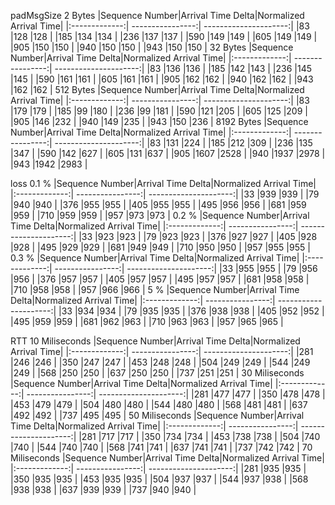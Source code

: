 padMsgSize
2 Bytes
|Sequence Number|Arrival Time Delta|Normalized Arrival Time|
|:-------------:| ----------------:| ---------------------:|
|83             |128               |128                    |
|185            |134               |134                    |
|236            |137               |137                    |
|590            |149               |149                    |
|605            |149               |149                    |
|905            |150               |150                    |
|940            |150               |150                    |
|943            |150               |150                    |
32 Bytes
|Sequence Number|Arrival Time Delta|Normalized Arrival Time|
|:-------------:| ----------------:| ---------------------:|
|83             |136               |136                    |
|185            |142               |143                    |
|236            |145               |145                    |
|590            |161               |161                    |
|605            |161               |161                    |
|905            |162               |162                    |
|940            |162               |162                    |
|943            |162               |162                    |
512 Bytes
|Sequence Number|Arrival Time Delta|Normalized Arrival Time|
|:-------------:| ----------------:| ---------------------:|
|83             |179               |179                    |
|185            |99                |180                    |
|236            |99                |181                    |
|590            |121               |205                    |
|605            |125               |209                    |
|905            |146               |232                    |
|940            |149               |235                    |
|943            |150               |236                    |
8192 Bytes
|Sequence Number|Arrival Time Delta|Normalized Arrival Time|
|:-------------:| ----------------:| ---------------------:|
|83             |131               |224                    |
|185            |212               |309                    |
|236            |135               |347                    |
|590            |142               |627                    |
|605            |131               |637                    |
|905            |1607              |2528                   |
|940            |1937              |2978                   |
|943            |1942              |2983                   |

loss
0.1 %
|Sequence Number|Arrival Time Delta|Normalized Arrival Time|
|:-------------:| ----------------:| ---------------------:|
|33             |939               |939                    |
|79             |940               |940                    |
|376            |955               |955                    |
|405            |955               |955                    |
|495            |956               |956                    |
|681            |959               |959                    |
|710            |959               |959                    |
|957            |973               |973                    |
0.2 %
|Sequence Number|Arrival Time Delta|Normalized Arrival Time|
|:-------------:| ----------------:| ---------------------:|
|33             |923               |923                    |
|79             |923               |923                    |
|376            |927               |927                    |
|405            |928               |928                    |
|495            |929               |929                    |
|681            |949               |949                    |
|710            |950               |950                    |
|957            |955               |955                    |
0.3 %
|Sequence Number|Arrival Time Delta|Normalized Arrival Time|
|:-------------:| ----------------:| ---------------------:|
|33             |955               |955                    |
|79             |956               |956                    |
|376            |957               |957                    |
|405            |957               |957                    |
|495            |957               |957                    |
|681            |958               |958                    |
|710            |958               |958                    |
|957            |966               |966                    |
5 %
|Sequence Number|Arrival Time Delta|Normalized Arrival Time|
|:-------------:| ----------------:| ---------------------:|
|33             |934               |934                    |
|79             |935               |935                    |
|376            |938               |938                    |
|405            |952               |952                    |
|495            |959               |959                    |
|681            |962               |963                    |
|710            |963               |963                    |
|957            |965               |965                    |

RTT
10 Miliseconds
|Sequence Number|Arrival Time Delta|Normalized Arrival Time|
|:-------------:| ----------------:| ---------------------:|
|281            |246               |246                    |
|350            |247               |247                    |
|453            |248               |248                    |
|504            |249               |249                    |
|544            |249               |249                    |
|568            |250               |250                    |
|637            |250               |250                    |
|737            |251               |251                    |
30 Miliseconds
|Sequence Number|Arrival Time Delta|Normalized Arrival Time|
|:-------------:| ----------------:| ---------------------:|
|281            |477               |477                    |
|350            |478               |478                    |
|453            |479               |479                    |
|504            |480               |480                    |
|544            |480               |480                    |
|568            |481               |481                    |
|637            |492               |492                    |
|737            |495               |495                    |
50 Miliseconds
|Sequence Number|Arrival Time Delta|Normalized Arrival Time|
|:-------------:| ----------------:| ---------------------:|
|281            |717               |717                    |
|350            |734               |734                    |
|453            |738               |738                    |
|504            |740               |740                    |
|544            |740               |740                    |
|568            |741               |741                    |
|637            |741               |741                    |
|737            |742               |742                    |
70 Miliseconds
|Sequence Number|Arrival Time Delta|Normalized Arrival Time|
|:-------------:| ----------------:| ---------------------:|
|281            |935               |935                    |
|350            |935               |935                    |
|453            |935               |935                    |
|504            |937               |937                    |
|544            |937               |938                    |
|568            |938               |938                    |
|637            |939               |939                    |
|737            |940               |940                    |
